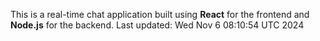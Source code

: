 This is a real-time chat application built using **React** for the frontend and **Node.js** for the backend.
Last updated: Wed Nov  6 08:10:54 UTC 2024
